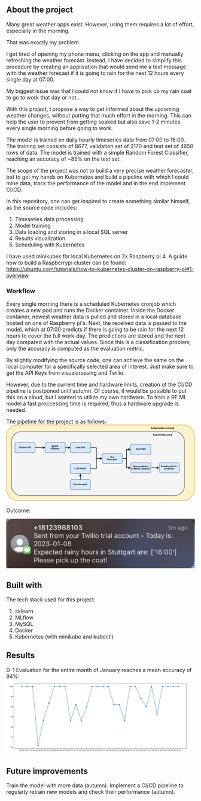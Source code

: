 <!-- ABOUT THE PROJECT -->
## About the project

Many great weather apps exist. However, using them requires a lot of effort, especially in the morning.

That was exactly my problem.

I got tired of opening my phone menu, clicking on the app and manually refreshing the weather forecast. Instead, I have decided to simplify this procedure by creating an application that would send me a text message with the weather forecast if it is going to rain for the next 12 hours every single day at 07:00.

My biggest issue was that I could not know if I have to pick up my rain coat to go to work that day or not...

With this project, I propose a way to get informed about the upcoming weather changes, without putting that much effort in the morning. 
This can help the user to prevent from getting soaked but also save 1-2 minutes every single morning before going to work.

The model is trained on daily hourly timeseries data from 07:00 to 16:00. The training set consists of 8677, validation set of 2170 and test set of 4650 rows of data.
The model is trained with a simple Random Forest Classifier, reaching an accuracy of ~85% on the test set.

The scope of the project was not to build a very precise weather forecaster, but to get my hands on Kubernetes and build a pipeline with which I could mine data, track the performance of the model and in the end implement CI/CD.

In this repository, one can get inspired to create something similar himself, as the source code includes:
1. Timeseries data processing
2. Model training
3. Data loading and storing in a local SQL server
4. Results visualization
5. Scheduling with Kubernetes

I have used minikubes for local Kubernetes on 2x Raspberry pi 4. 
A guide how to build a Raspberrypi cluster can be found:
https://ubuntu.com/tutorials/how-to-kubernetes-cluster-on-raspberry-pi#1-overview

### Workflow 
Every single morning there is a scheduled Kubernetes cronjob which creates a new pod and runs the Docker container. Inside the Docker container, newest weather data is pulled and stored in a local database hosted on one of Raspberry pi's. Next, the received data is passed to the model, which at 07:00 predicts if there is going to be rain for the next 12 hours to cover the full work-day. The predictions are stored and the next day compared with the actual values. Since this is a classification problem, only the accuracy is computed as the evaluation metric. 

By slightly modifying the source code, one can achieve the same on the local computer for a specifically selected area of interest. Just make sure to get the API Keys from visualcrossing and Twilio. 

However, due to the current time and hardware limits, creation of the CI/CD pipeline is postponed until autumn. Of course, it would be possible to put this on a cloud, but I wanted to utilize my own hardware. To train a RF ML model a fast proccessing time is required, thus a hardware upgrade is needed. 

The pipeline for the project is as follows:
![alt text](https://github.com/Bagiukstis/rain_clustering/blob/main/graphics/pipeline.png)

Outcome:

<img src="https://github.com/Bagiukstis/rain_clustering/blob/main/graphics/sms.jpg" width="512"/>

## Built with
The tech stack used for this project:
1. sklearn
2. MLflow
3. MySQL
4. Docker
5. Kubernetes (with minikube and kubectl)

## Results

D-1 Evaluation for the entire month of January reaches a mean accuracy of 94%:
<img src="https://github.com/Bagiukstis/rain_clustering/blob/main/graphics/accuracy.png" width="1024"/>

## Future improvements

Train the model with more data (autumn).
Implement a CI/CD pipeline to regularly retrain new models and check their performance (autumn).
